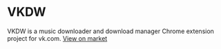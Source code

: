 # VKDW
VKDW is a music downloader and download manager Chrome extension project for vk.com.
<a href="https://chrome.google.com/webstore/detail/%D1%81%D0%BA%D0%B0%D1%87%D0%B0%D1%82%D1%8C-%D0%BC%D1%83%D0%B7%D1%8B%D0%BA%D1%83-%D0%B2%D0%BA%D0%BE%D0%BD%D1%82%D0%B0%D0%BA%D1%82%D0%B5/nocmglpeldjcilaaiogodncenndbcbon?utm_source=chrome-app-launcher-info-dialog">View on market</a>

